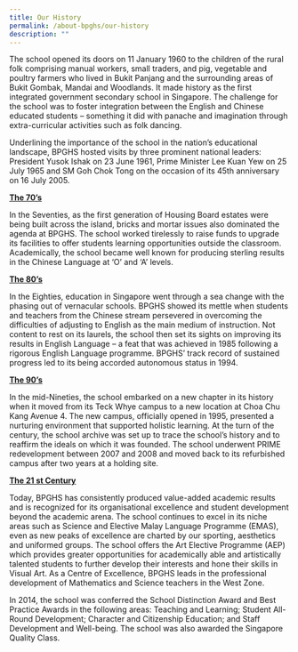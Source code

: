 ```yaml
---
title: Our History
permalink: /about-bpghs/our-history
description: ""
---
```

The school opened its doors on 11 January 1960 to the children of the rural folk comprising manual workers, small traders, and pig, vegetable and poultry farmers who lived in Bukit Panjang and the surrounding areas of Bukit Gombak, Mandai and Woodlands. It made history as the first integrated government secondary school in Singapore. The challenge for the school was to foster integration between the English and Chinese educated students – something it did with panache and imagination through extra-curricular activities such as folk dancing.

Underlining the importance of the school in the nation’s educational landscape, BPGHS hosted visits by three prominent national leaders: President Yusok Ishak on 23 June 1961, Prime Minister Lee Kuan Yew on 25 July 1965 and SM Goh Chok Tong on the occasion of its 45th anniversary on 16 July 2005.

<strong><u>The 70’s</u></strong>

In the Seventies, as the first generation of Housing Board estates were being built across the island, bricks and mortar issues also dominated the agenda at BPGHS. The school worked tirelessly to raise funds to upgrade its facilities to offer students learning opportunities outside the classroom. Academically, the school became well known for producing sterling results in the Chinese Language at ‘O’ and ‘A’ levels.

<strong><u>The 80’s</u></strong>

In the Eighties, education in Singapore went through a sea change with the phasing out of vernacular schools. BPGHS showed its mettle when students and teachers from the Chinese stream persevered in overcoming the difficulties of adjusting to English as the main medium of instruction. Not content to rest on its laurels, the school then set its sights on improving its results in English Language – a feat that was achieved in 1985 following a rigorous English Language programme. BPGHS’ track record of sustained progress led to its being accorded autonomous status in 1994.

<strong><u>The 90’s</u></strong>

In the mid-Nineties, the school embarked on a new chapter in its history when it moved from its Teck Whye campus to a new location at Choa Chu Kang Avenue 4. The new campus, officially opened in 1995, presented a nurturing environment that supported holistic learning. At the turn of the century, the school archive was set up to trace the school’s history and to reaffirm the ideals on which it was founded. The school underwent PRIME redevelopment between 2007 and 2008 and moved back to its refurbished campus after two years at a holding site.

<strong><u>The 21 st Century</u></strong>

Today, BPGHS has consistently produced value-added academic results and is recognized for its organisational excellence and student development beyond the academic arena. The school continues to excel in its niche areas such as Science and Elective Malay Language Programme (EMAS), even as new peaks of excellence are charted by our sporting, aesthetics and uniformed groups. The school offers the Art Elective Programme (AEP) which provides greater opportunities for academically able and artistically talented students to further develop their interests and hone their skills in Visual Art. As a Centre of Excellence, BPGHS leads in the professional development of Mathematics and Science teachers in the West Zone.

In 2014, the school was conferred the School Distinction Award and Best Practice Awards in the following areas: Teaching and Learning; Student All-Round Development; Character and Citizenship Education; and Staff Development and Well-being. The school was also awarded the Singapore Quality Class.